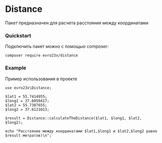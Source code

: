 # Distance
Пакет предназначен для расчета расстояния между координатами 

### Quickstart

Подключить пакет можно с помощью composer:
```#!bash
composer require evro23x/distance 
```
### Example

Пример использования в проекте
```#!bash
use evro23x\Distance;

$lat1 = 55.7414955;
$long1 = 37.6050417;
$lat2 = 55.7387655;
$long2 = 37.6121013;

$result = Distance::calculateTheDistance($lat1, $long1, $lat2, $long2);

echo "Расстояние между координатами $lat1,$long1 и $lat2,$long2 равно $result метра(ов)\n";
```